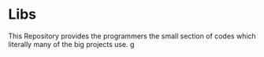 # Libs
<span>
This Repository provides the programmers the small section of codes which literally many of the big projects use.
</span>
g